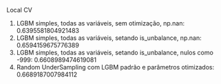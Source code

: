 Local CV

1. LGBM simples, todas as variáveis, sem otimização, np.nan: 0.6395581804921483
2. LGBM simples, todas as variáveis, setando is_unbalance, np.nan: 0.6594159675776389
3. LGBM simples, todas as variáveis, setando is_unbalance, nulos como -999: 0.6608989474619081
4. Random UnderSampling com LGBM padrão e parâmetros otimizados: 0.6689187007984112